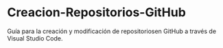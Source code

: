 # Creacion-Repositorios-GitHub
Guía para la creación y modificación de repositoriosen GitHub a través de Visual Studio Code.
